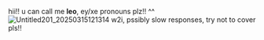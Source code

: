 hii!! u can call me **leo**, ey/xe pronouns plz!! ^^
![Untitled201_20250315121314](https://github.com/user-attachments/assets/b0421075-7df7-4d17-8acd-fb16ad79ca50)
</sub>w2i, pssibly slow responses, try not to cover pls!!<sub>
